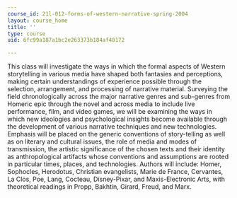 ```yaml
---
course_id: 21l-012-forms-of-western-narrative-spring-2004
layout: course_home
title: ''
type: course
uid: 6fc99a187a1bc2e263373b184af48172

---
```

This class will investigate the ways in which the formal aspects of Western storytelling in various media have shaped both fantasies and perceptions, making certain understandings of experience possible through the selection, arrangement, and processing of narrative material. Surveying the field chronologically across the major narrative genres and sub-genres from Homeric epic through the novel and across media to include live performance, film, and video games, we will be examining the ways in which new ideologies and psychological insights become available through the development of various narrative techniques and new technologies. Emphasis will be placed on the generic conventions of story-telling as well as on literary and cultural issues, the role of media and modes of transmission, the artistic significance of the chosen texts and their identity as anthropological artifacts whose conventions and assumptions are rooted in particular times, places, and technologies. Authors will include: Homer, Sophocles, Herodotus, Christian evangelists, Marie de France, Cervantes, La Clos, Poe, Lang, Cocteau, Disney-Pixar, and Maxis-Electronic Arts, with theoretical readings in Propp, Bakhtin, Girard, Freud, and Marx.
